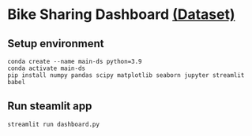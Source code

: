 # Bike Sharing Dashboard [(Dataset)](https://www.kaggle.com/datasets/lakshmi25npathi/bike-sharing-dataset)

## Setup environment
```
conda create --name main-ds python=3.9
conda activate main-ds
pip install numpy pandas scipy matplotlib seaborn jupyter streamlit babel
```

## Run steamlit app
```
streamlit run dashboard.py
```
